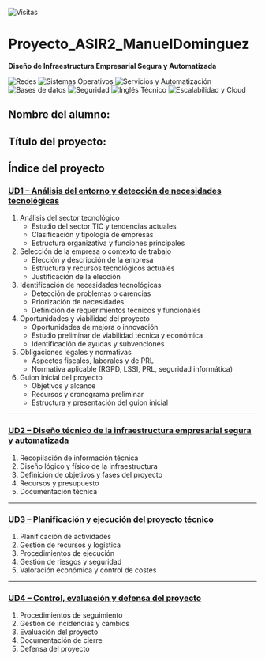 ![Visitas](https://visitor-badge.glitch.me/badge?page_id=mftienda.Proyecto_ASIR2_ManuelDominguez)

# Proyecto_ASIR2_ManuelDominguez

**Diseño de Infraestructura Empresarial Segura y Automatizada**

![Redes](https://img.shields.io/badge/Redes-SRI-blue)
![Sistemas Operativos](https://img.shields.io/badge/SO-ASO-orange)
![Servicios y Automatización](https://img.shields.io/badge/SAD%20%2F%20IAW-lightblue)
![Bases de datos](https://img.shields.io/badge/SGBD-MySQL%20%2F%20PostgreSQL-green)
![Seguridad](https://img.shields.io/badge/Seguridad-IPE2-red)
![Inglés Técnico](https://img.shields.io/badge/Inglés-INGLÉS-yellow)
![Escalabilidad y Cloud](https://img.shields.io/badge/Infraestructura-Cloud%20%26%20Escalable-purple)

## Nombre del alumno:
## Título del proyecto:

## Índice del proyecto

### [UD1 – Análisis del entorno y detección de necesidades tecnológicas](./UD1/ud1.md)
1. Análisis del sector tecnológico  
   - Estudio del sector TIC y tendencias actuales  
   - Clasificación y tipología de empresas  
   - Estructura organizativa y funciones principales  
2. Selección de la empresa o contexto de trabajo  
   - Elección y descripción de la empresa  
   - Estructura y recursos tecnológicos actuales  
   - Justificación de la elección  
3. Identificación de necesidades tecnológicas  
   - Detección de problemas o carencias  
   - Priorización de necesidades  
   - Definición de requerimientos técnicos y funcionales  
4. Oportunidades y viabilidad del proyecto  
   - Oportunidades de mejora o innovación  
   - Estudio preliminar de viabilidad técnica y económica  
   - Identificación de ayudas y subvenciones  
5. Obligaciones legales y normativas  
   - Aspectos fiscales, laborales y de PRL  
   - Normativa aplicable (RGPD, LSSI, PRL, seguridad informática)  
6. Guion inicial del proyecto  
   - Objetivos y alcance  
   - Recursos y cronograma preliminar  
   - Estructura y presentación del guion inicial  

---

### [UD2 – Diseño técnico de la infraestructura empresarial segura y automatizada](./UD2/ud2.md)
1. Recopilación de información técnica  
2. Diseño lógico y físico de la infraestructura  
3. Definición de objetivos y fases del proyecto  
4. Recursos y presupuesto  
5. Documentación técnica  

---

### [UD3 – Planificación y ejecución del proyecto técnico](./UD3/ud3.md)
1. Planificación de actividades  
2. Gestión de recursos y logística  
3. Procedimientos de ejecución  
4. Gestión de riesgos y seguridad  
5. Valoración económica y control de costes  

---

### [UD4 – Control, evaluación y defensa del proyecto](./UD4/ud4.md)
1. Procedimientos de seguimiento  
2. Gestión de incidencias y cambios  
3. Evaluación del proyecto  
4. Documentación de cierre  
5. Defensa del proyecto  
